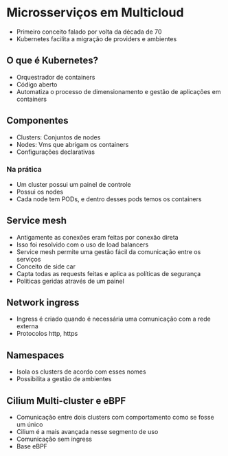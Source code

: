 # Microsserviços em Multicloud

- Primeiro conceito falado por volta da década de 70
- Kubernetes facilita a migração de providers e ambientes

## O que é Kubernetes?

- Orquestrador de containers
- Código aberto
- Automatiza o processo de dimensionamento e gestão de aplicações em containers

## Componentes

- Clusters: Conjuntos de nodes
- Nodes: Vms que abrigam os containers
- Configurações declarativas


### Na prática

- Um cluster possui um painel de controle
- Possui os nodes
- Cada node tem PODs, e dentro desses pods temos os containers


## Service mesh

- Antigamente as conexões eram feitas por conexão direta
- Isso foi resolvido com o uso de load balancers
- Service mesh permite uma gestão fácil da comunicação entre os serviços
- Conceito de side car
- Capta todas as requests feitas e aplica as políticas de segurança
- Políticas geridas através de um painel


## Network ingress

- Ingress é criado quando é necessária uma comunicação com a rede externa
- Protocolos http, https

## Namespaces

- Isola os clusters de acordo com esses nomes
- Possibilita a gestão de ambientes

## Cilium Multi-cluster e eBPF

- Comunicação entre dois clusters com comportamento como se fosse um único
- Cilium é a mais avançada nesse segmento de uso
- Comunicação sem ingress
- Base eBPF
